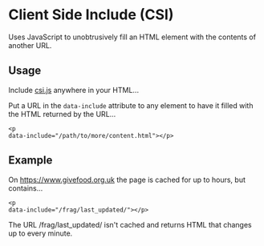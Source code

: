 # Client Side Include (CSI)
Uses JavaScript to unobtrusively fill an HTML element with the contents of another URL.

## Usage
Include [csi.js](https://github.com/jasoncartwright/clientsideinclude/blob/main/csi.js) anywhere in your HTML...

<code><script src="csi.js" defer></script></code>

Put a URL in the <code>data-include</code> attribute to any element to have it filled with the HTML returned by the URL...

<code>&lt;p data-include=&quot;/path/to/more/content.html&quot;&gt;&lt;/p&gt;</code>

## Example
On https://www.givefood.org.uk the page is cached for up to hours, but contains...

<code><script src="csi.js" defer></script></code>

<code>&lt;p data-include=&quot;/frag/last_updated/&quot;&gt;&lt;/p&gt;</code>

The URL /frag/last_updated/ isn't cached and returns HTML that changes up to every minute.
